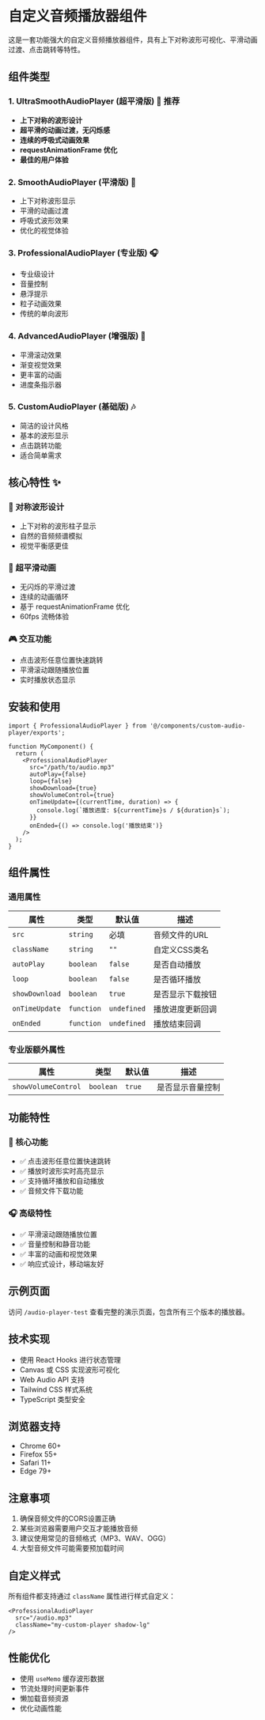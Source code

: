 # 自定义音频播放器组件

这是一套功能强大的自定义音频播放器组件，具有上下对称波形可视化、平滑动画过渡、点击跳转等特性。

## 组件类型

### 1. UltraSmoothAudioPlayer (超平滑版) 🌊 推荐
- **上下对称的波形设计**
- **超平滑的动画过渡，无闪烁感**
- **连续的呼吸式动画效果**
- **requestAnimationFrame 优化**
- **最佳的用户体验**

### 2. SmoothAudioPlayer (平滑版) 🎵
- 上下对称波形显示
- 平滑的动画过渡
- 呼吸式波形效果
- 优化的视觉体验

### 3. ProfessionalAudioPlayer (专业版) 🎧
- 专业级设计
- 音量控制
- 悬浮提示
- 粒子动画效果
- 传统的单向波形

### 4. AdvancedAudioPlayer (增强版) 🎼
- 平滑滚动效果
- 渐变视觉效果
- 更丰富的动画
- 进度条指示器

### 5. CustomAudioPlayer (基础版) 🎶
- 简洁的设计风格
- 基本的波形显示
- 点击跳转功能
- 适合简单需求

## 核心特性 ✨

### 🎯 对称波形设计
- 上下对称的波形柱子显示
- 自然的音频频谱模拟
- 视觉平衡感更佳

### 🌊 超平滑动画
- 无闪烁的平滑过渡
- 连续的动画循环
- 基于 requestAnimationFrame 优化
- 60fps 流畅体验

### 🎮 交互功能
- 点击波形任意位置快速跳转
- 平滑滚动跟随播放位置
- 实时播放状态显示

## 安装和使用

```tsx
import { ProfessionalAudioPlayer } from '@/components/custom-audio-player/exports';

function MyComponent() {
  return (
    <ProfessionalAudioPlayer
      src="/path/to/audio.mp3"
      autoPlay={false}
      loop={false}
      showDownload={true}
      showVolumeControl={true}
      onTimeUpdate={(currentTime, duration) => {
        console.log(`播放进度: ${currentTime}s / ${duration}s`);
      }}
      onEnded={() => console.log('播放结束')}
    />
  );
}
```

## 组件属性

### 通用属性

| 属性 | 类型 | 默认值 | 描述 |
|------|------|--------|------|
| `src` | `string` | 必填 | 音频文件的URL |
| `className` | `string` | `""` | 自定义CSS类名 |
| `autoPlay` | `boolean` | `false` | 是否自动播放 |
| `loop` | `boolean` | `false` | 是否循环播放 |
| `showDownload` | `boolean` | `true` | 是否显示下载按钮 |
| `onTimeUpdate` | `function` | `undefined` | 播放进度更新回调 |
| `onEnded` | `function` | `undefined` | 播放结束回调 |

### 专业版额外属性

| 属性 | 类型 | 默认值 | 描述 |
|------|------|--------|------|
| `showVolumeControl` | `boolean` | `true` | 是否显示音量控制 |

## 功能特性

### 🎵 核心功能
- ✅ 点击波形任意位置快速跳转
- ✅ 播放时波形实时高亮显示
- ✅ 支持循环播放和自动播放
- ✅ 音频文件下载功能

### 🎧 高级特性
- ✅ 平滑滚动跟随播放位置
- ✅ 音量控制和静音功能
- ✅ 丰富的动画和视觉效果
- ✅ 响应式设计，移动端友好

## 示例页面

访问 `/audio-player-test` 查看完整的演示页面，包含所有三个版本的播放器。

## 技术实现

- 使用 React Hooks 进行状态管理
- Canvas 或 CSS 实现波形可视化
- Web Audio API 支持
- Tailwind CSS 样式系统
- TypeScript 类型安全

## 浏览器支持

- Chrome 60+
- Firefox 55+
- Safari 11+
- Edge 79+

## 注意事项

1. 确保音频文件的CORS设置正确
2. 某些浏览器需要用户交互才能播放音频
3. 建议使用常见的音频格式（MP3、WAV、OGG）
4. 大型音频文件可能需要预加载时间

## 自定义样式

所有组件都支持通过 `className` 属性进行样式自定义：

```tsx
<ProfessionalAudioPlayer
  src="/audio.mp3"
  className="my-custom-player shadow-lg"
/>
```

## 性能优化

- 使用 `useMemo` 缓存波形数据
- 节流处理时间更新事件
- 懒加载音频资源
- 优化动画性能
